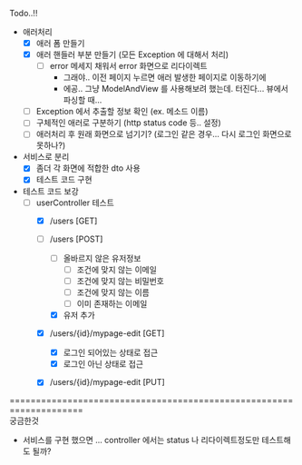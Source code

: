 Todo..!!
- 애러처리
    -[x] 애러 폼 만들기
    -[x] 애러 핸들러 부분 만들기 (모든 Exception 에 대해서 처리)
        - [ ] error 메세지 채워서 error 화면으로 리다이렉트
            - 그래야.. 이전 페이지 누르면 애러 발생한 페이지로 이동하기에
            - 에공.. 그냥 ModelAndView 를 사용해보려 했는데. 터진다... 뷰에서 파싱할 때...
    -[ ] Exception 에서 추출할 정보 확인 (ex. 메소드 이름)
    -[ ] 구체적인 애러로 구분하기 (http status code 등.. 설정)
    -[ ] 애러처리 후 원래 화면으로 넘기기? (로그인 같은 경우... 다시 로그인 화면으로 못하나?)
- 서비스로 분리
    -[x] 좀더 각 화면에 적합한 dto 사용
    -[x] 테스트 코드 구현
- 테스트 코드 보강
    -[ ] userController 테스트
        -[x] /users [GET]
        -[ ] /users [POST]
            -[ ] 올바르지 않은 유저정보
                -[ ] 조건에 맞지 않는 이메일
                -[ ] 조건에 맞지 않는 비밀번호
                -[ ] 조건에 맞지 않는 이름
                -[ ] 이미 존재하는 이메일
            -[x] 유저 추가
        -[x] /users/{id}/mypage-edit [GET]
            -[x] 로그인 되어있는 상태로 접근
            -[x] 로그인 아닌 상태로 접근
        -[x] /users/{id}/mypage-edit [PUT]
        
        
====================================================================        
궁금한것        
- 서비스를 구현 했으면 ... controller 에서는 status 나 리다이렉트정도만 테스트해도 될까?        
        